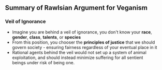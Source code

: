 ## Summary of Rawlsian Argument for Veganism
### Veil of Ignorance
- Imagine you are behind a veil of ignorance, you don't know your **race**, **gender**, **class**, **talents**, or **species**
- From this position, you chooser the **principles of justice** that we should govern society - ensuring fairness regardless of your eventual place in it
- Rational agents behind the veil would not set up a system of animal exploitation, and should instead minimize suffering for all sentient beings under risk of being one. 